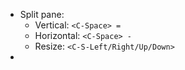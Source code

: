 - Split pane:
  - Vertical: `<C-Space> =`
  - Horizontal: `<C-Space> -`
  - Resize: `<C-S-Left/Right/Up/Down>`
- 

